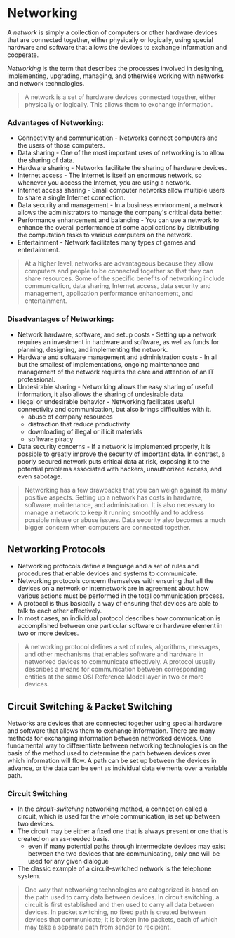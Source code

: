 # Networking

A *network* is simply a collection of computers or other hardware devices that are connected together, either physically or logically, using special hardware and software that allows the devices to exchange information and cooperate.

*Networking* is the term that describes the processes involved in designing, implementing, upgrading, managing, and otherwise working with networks and network technologies.

> A network is a set of hardware devices connected together, either physically or logically. This allows them to exchange information.

### Advantages of Networking:

- Connectivity and communication - Networks connect computers and the users of those computers.
- Data sharing - One of the most important uses of networking is to allow the sharing of data.
- Hardware sharing - Networks facilitate the sharing of hardware devices.
- Internet access - The Internet is itself an enormous network, so whenever you access the Internet, you are using a network.
- Internet access sharing - Small computer networks allow multiple users to share a single Internet connection.
- Data security and management - In a business environment, a network allows the administrators to manage the company's critical data better.
- Performance enhancement and balancing - You can use a network to enhance the overall performance of some applications by distributing the computation tasks to various computers on the network.
- Entertainment - Network facilitates many types of games and entertainment.

> At a higher level, networks are advantageous because they allow computers and people to be connected together so that they can share resources. Some of the specific benefits of networking include communication, data sharing, Internet access, data security and management, application performance enhancement, and entertainment.

### Disadvantages of Networking:

- Network hardware, software, and setup costs - Setting up a network requires an investment in hardware and software, as well as funds for planning, designing, and implementing the network.
- Hardware and software management and administration costs - In all but the smallest of implementations, ongoing maintenance and management of the network requires the care and attention of an IT professional.
- Undesirable sharing - Networking allows the easy sharing of useful information, it also allows the sharing of undesirable data.
- Illegal or undesirable behavior - Networking facilitates useful connectivity and communication, but also brings difficulties with it.
    - abuse of company resources
    - distraction that reduce productivity
    - downloading of illegal or illicit materials
    - software piracy
- Data security concerns - If a network is implemented properly, it is possible to greatly improve the security of important data. In contrast, a poorly secured network puts critical data at risk, exposing it to the potential problems associated with hackers, unauthorized access, and even sabotage.

> Networking has a few drawbacks that you can weigh against its many positive aspects. Setting up a network has costs in hardware, software, maintenance, and administration. It is also necessary to manage a network to keep it running smoothly and to address possible misuse or abuse issues. Data security also becomes a much bigger concern when computers are connected together.

## Networking Protocols

- Networking protocols define a language and a set of rules and procedures that enable devices and systems to communicate.
- Networking protocols concern themselves with ensuring that all the devices on a network or internetwork are in agreement about how various actions must be performed in the total communication process.
- A protocol is thus basically a way of ensuring that devices are able to talk to each other effectively.
- In most cases, an individual protocol describes how communication is accomplished between one particular software or hardware element in two or more devices.

> A networking protocol defines a set of rules, algorithms, messages, and other mechanisms that enables software and hardware in networked devices to communicate effectively. A protocol usually describes a means for communication between corresponding entities at the same OSI Reference Model layer in two or more devices.

## Circuit Switching & Packet Switching

Networks are devices that are connected together using special hardware and software that allows them to exchange information. There are many methods for exchanging information between networked devices. One fundamental way to differentiate between networking technologies is on the basis of the method used to determine the path between devices over which information will flow. A path can be set up between the devices in advance, or the data can be sent as individual data elements over a variable path.

### Circuit Switching

- In the *circuit-switching* networking method, a connection called a circuit, which is used for the whole communication, is set up between two devices.
- The circuit may be either a fixed one that is always present or one that is created on an as-needed basis.
    - even if many potential paths through intermediate devices may exist between the two devices that are communicating, only one will be used for any given dialogue 
- The classic example of a circuit-switched network is the telephone system.

> One way that networking technologies are categorized is based on the path used to carry data between devices. In circuit switching, a circuit is first established and then used to carry all data between devices. In packet switching, no fixed path is created between devices that communicate; it is broken into packets, each of which may take a separate path from sender to recipient.